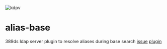 ![kdpv](https://anile.ch/assets/flachau.jpg)
# alias-base
389ds ldap server plugin to resolve aliases during base search
[issue](https://github.com/389ds/389-ds-base/issues/152)
[plugin](https://github.com/anilech/alias-base)
